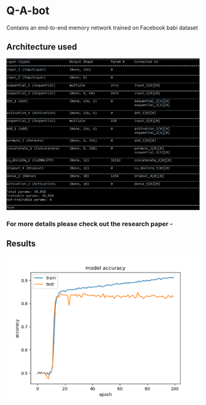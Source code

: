 # Q-A-bot

Contains an end-to-end memory network trained on Facebook babi dataset

## Architecture used

![](model_architecture.png)

### For more details please check out the research paper - 


## Results

![](results.png)
